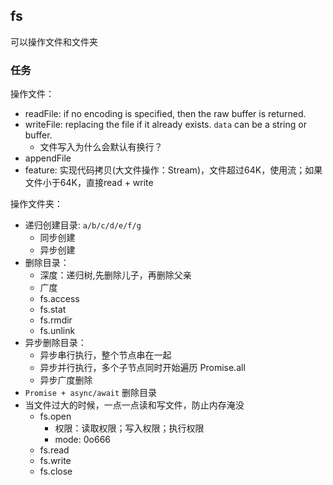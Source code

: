 ## fs
可以操作文件和文件夹

### 任务
操作文件：  
* readFile: if no encoding is specified, then the raw buffer is returned.
* writeFile: replacing the file if it already exists. `data` can be a string or buffer.
  * 文件写入为什么会默认有换行？
* appendFile
* feature: 实现代码拷贝(大文件操作：Stream)，文件超过64K，使用流；如果文件小于64K，直接read + write

操作文件夹：  
* 递归创建目录: `a/b/c/d/e/f/g`
  * 同步创建
  * 异步创建
* 删除目录：
  * 深度：递归树,先删除儿子，再删除父亲
  * 广度
  * fs.access
  * fs.stat
  * fs.rmdir
  * fs.unlink
* 异步删除目录：
  * 异步串行执行，整个节点串在一起
  * 异步并行执行，多个子节点同时开始遍历 Promise.all
  * 异步广度删除
* `Promise + async/await` 删除目录
* 当文件过大的时候，一点一点读和写文件，防止内存淹没
  * fs.open
    * 权限：读取权限；写入权限；执行权限
    * mode: 0o666
  * fs.read
  * fs.write
  * fs.close
